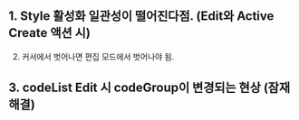 ## 1. Style 활성화 일관성이 떨어진다점. (Edit와 Active Create 액션 시)

2. 커서에서 벗어나면 편집 모드에서 벗어나야 됨.

## 3. codeList Edit 시 codeGroup이 변경되는 현상 (잠재해결)
